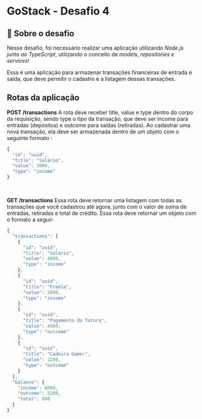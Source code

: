 # GoStack - Desafio 4
## 🚀 Sobre o desafio

Nesse desafio, foi necessário realizar uma aplicação utilizando *Node.js junto ao TypeScript*, utilizando o conceito de *models, repositories e services*!

Essa é uma aplicação para armazenar transações financeiras de entrada e saída, que deve permitir o cadastro e a listagem dessas transações.


## Rotas da aplicação


**POST /transactions**
A rota deve receber title, value e type dentro do corpo da requisição, sendo type o tipo da transação, que deve ser income para entradas (depósitos) e outcome para saídas (retiradas). Ao cadastrar uma nova transação, ela deve ser armazenada dentro de um objeto com o seguinte formato :
```javascript
{
  "id": "uuid",
  "title": "Salário",
  "value": 3000,
  "type": "income"
}

```
</br>

**GET /transactions** 
Essa rota deve retornar uma listagem com todas as transações que você cadastrou até agora, junto com o valor de soma de entradas, 
retiradas e total de crédito. Essa rota deve retornar um objeto com o formato a seguir:

```javascript
{
  "transactions": [
    {
      "id": "uuid",
      "title": "Salário",
      "value": 4000,
      "type": "income"
    },
    {
      "id": "uuid",
      "title": "Freela",
      "value": 2000,
      "type": "income"
    },
    {
      "id": "uuid",
      "title": "Pagamento da fatura",
      "value": 4000,
      "type": "outcome"
    },
    {
      "id": "uuid",
      "title": "Cadeira Gamer",
      "value": 1200,
      "type": "outcome"
    }
  ],
  "balance": {
    "income": 6000,
    "outcome": 5200,
    "total": 800
  }
}
```
